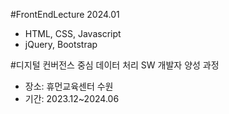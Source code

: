 #FrontEndLecture 2024.01
- HTML, CSS, Javascript
- jQuery, Bootstrap

#디지털 컨버전스 중심 데이터 처리 SW 개발자 양성 과정
- 장소: 휴먼교육센터 수원
- 기간: 2023.12~2024.06
